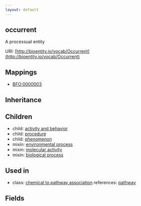 ```yaml
---
layout: default
---
```


## occurrent


A processual entity

URI: [http://bioentity.io/vocab/Occurrent](http://bioentity.io/vocab/Occurrent)
## Mappings

 * [BFO:0000003](http://purl.obolibrary.org/obo/BFO_0000003)

## Inheritance


## Children

 *  child: [activity and behavior](ActivityAndBehavior.html)
 *  child: [procedure](Procedure.html)
 *  child: [phenomenon](Phenomenon.html)
 *  mixin: [environmental process](EnvironmentalProcess.html)
 *  mixin: [molecular activity](MolecularActivity.html)
 *  mixin: [biological process](BiologicalProcess.html)

## Used in

 *  class: [chemical to pathway association](ChemicalToPathwayAssociation.html) references: [pathway](Pathway.html)

## Fields

